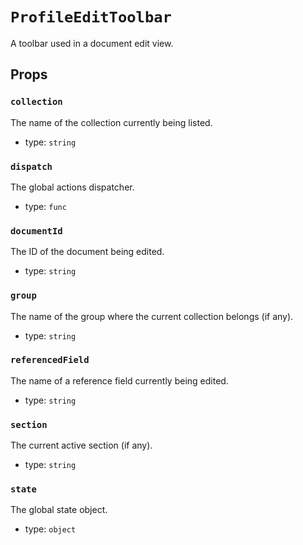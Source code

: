 `ProfileEditToolbar`
====================

A toolbar used in a document edit view.

Props
-----

### `collection`

The name of the collection currently being listed.

- type: `string`


### `dispatch`

The global actions dispatcher.

- type: `func`


### `documentId`

The ID of the document being edited.

- type: `string`


### `group`

The name of the group where the current collection belongs (if any).

- type: `string`


### `referencedField`

The name of a reference field currently being edited.

- type: `string`


### `section`

The current active section (if any).

- type: `string`


### `state`

The global state object.

- type: `object`

